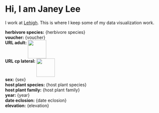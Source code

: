 # Hi, I am Janey Lee
I work at [Lehigh](http:www1.lehigh.edu/insidelehigh). This is where I keep some of my data visualization work. 

<div class='googft-info-window' style='height: 22em; overflow-y: auto'>
<b>herbivore species:</b> {herbivore species}<br>
<b>voucher:</b> {voucher}<br>
<b>URL adult:</b> <img src="{URL adult}" style="vertical-align: top; height: 60px"/><br>
<b>URL cp lateral:</b> <img src="{URL cp lateral}" style="vertical-align: top; height: 60px"/><br>
<b>sex:</b> {sex}<br>
<b>host plant species:</b> {host plant species}<br>
<b>host plant family:</b> {host plant family}<br>
<b>year:</b> {year}<br>
<b>date eclosion:</b> {date eclosion}<br>
<b>elevation:</b> {elevation}
</div>
